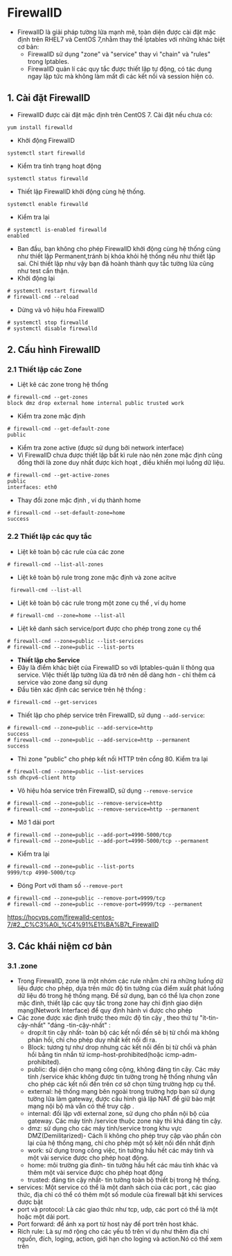 # FirewallD # 
- FirewallD là giải pháp tường lửa mạnh mẽ, toàn diện được cài đặt mặc định trên RHEL7 và CentOS 7,nhằm thay thế Iptables với những khác biệt cơ bản: 
   - FirewallD sử dụng "zone" và "service" thay vì "chain" và "rules" trong Iptables.
   - FirewallD quản lí các quy tắc được thiết lập tự động, có tác dụng ngay lập tức mà không làm mất đi các kết nối và session hiện có. 
## 1. Cài đặt FirewallD ## 
- FirewallD được cài đặt mặc định trên CentOS 7. Cài đặt nếu chưa có: 
```
yum install firewalld 
```
- Khởi động FirewallD
```
systemctl start firewalld
```
- Kiểm tra tình trạng hoạt động 
```
systemctl status firewalld
```
- Thiết lập FirewallD khởi động cùng hệ thống.
```
systemctl enable firewalld
```
- Kiểm tra lại 
```
# systemctl is-enabled firewalld
enabled
```
- Ban đầu, bạn không cho phép FirewallD khởi động cùng hệ thống cũng như thiết lập Permanent,tránh bị khóa khỏi hệ thống nếu như thiết lập sai. Chỉ thiết lập như vậy bạn đã hoành thành quy tắc tường lửa cũng như test cẩn thận. 
- Khởi động lại 
```
# systemctl restart firewalld
# firewall-cmd --reload
```
- Dừng và vô hiệu hóa FirewallD
```
# systemctl stop firewalld
# systemctl disable firewalld
```

## 2. Cấu hình FirewallD ## 
### 2.1 Thiết lập các Zone ### 
- Liệt kê các zone trong hệ thống 
```
# firewall-cmd --get-zones
block dmz drop external home internal public trusted work
```
- Kiểm tra zone mặc định 
```
# firewall-cmd --get-default-zone
public
```
- Kiểm tra zone active (được sử dụng bởi network interface) 
- Vì FirewallD chưa được thiết lập bất kì rule nào nên zone mặc định cũng đồng thời là zone duy nhất được kích hoạt , điều khiển mọi luồng dữ liệu. 
```
# firewall-cmd --get-active-zones
public
interfaces: eth0
```
- Thay đổi zone mặc định , ví dụ thành home 
```
# firewall-cmd --set-default-zone=home
success
```
### 2.2 Thiết lập các quy tắc ### 
- Liệt kê toàn bộ các rule của các zone
```
# firewall-cmd --list-all-zones
```
- Liệt kê toàn bộ rule trong zone mặc định và zone acitve
```
 firewall-cmd --list-all
```
- Liệt kê toàn bộ các rule trong một zone cụ thể , ví dụ home
```
 # firewall-cmd --zone=home --list-all
```
- Liệt kê danh sách service/port được cho phép trong zone cụ thể
```
# firewall-cmd --zone=public --list-services
# firewall-cmd --zone=public --list-ports
```
- **Thiết lập cho Service** 
- Đây là điểm khác biệt của FirewallD so với Iptables-quản lí thông qua service. VIệc thiết lập tường lửa đã trở nên dễ dàng hơn - chỉ thêm cá service vào zone đang sử dụng 
- Đầu tiên xác định các service trên hệ thống : 
```
# firewall-cmd --get-services
```
- Thiết lập cho phép service trên FirewallD, sử dụng `--add-service`: 
```
# firewall-cmd --zone=public --add-service=http
success
# firewall-cmd --zone=public --add-service=http --permanent
success
```
- Thì zone "public" cho phép kết nối HTTP trên cổng 80. Kiểm tra lại 
```
# firewall-cmd --zone=public --list-services
ssh dhcpv6-client http
```
- Vô hiệu hóa service trên FirewallD, sử dụng `--remove-service`
```
# firewall-cmd --zone=public --remove-service=http
# firewall-cmd --zone=public --remove-service=http --permanent
```
- Mở 1 dải port
```
# firewall-cmd --zone=public --add-port=4990-5000/tcp
# firewall-cmd --zone=public --add-port=4990-5000/tcp --permanent
```
- Kiểm tra lại 
```
# firewall-cmd --zone=public --list-ports
9999/tcp 4990-5000/tcp
```
- Đóng Port với tham số `--remove-port`
```
# firewall-cmd --zone=public --remove-port=9999/tcp
# firewall-cmd --zone=public --remove-port=9999/tcp --permanent
```
https://hocvps.com/firewalld-centos-7/#2._C%C3%A0i_%C4%91%E1%BA%B7t_FirewallD

## 3. Các khái niệm cơ bản ## 
### 3.1 .zone ### 
- Trong FirewallD, zone là một nhóm các rule  nhằm chỉ ra những luồng dữ liệu được cho phép, dựa trên mức độ tin tưởng của điểm xuất phát luồng dữ liệu đó trong hệ thống mạng. Để sử dụng, bạn có thể lựa chọn zone mặc đinh, thiết lập các quy tắc trong zone hay chỉ định giao diện mạng(Network Interface) để quy định hành vi được cho phép
- Các zone được xác định trước theo mức độ tin cậy , theo thứ tự "ít-tin-cậy-nhất" "đáng -tin-cậy-nhất" :
   - drop:ít tin cậy nhất- toàn bộ các kết nối đến sẽ bị từ chối mà không phản hồi, chỉ cho phép duy nhất kết nối đi ra. 
   - Block: tương tự như drop nhưng các kết nối đến bị từ chối và phản hồi bằng tin nhắn từ icmp-host-prohibited(hoặc icmp-adm-prohibited).
   - public: đại diện cho mạng công cộng, không đáng tin cậy. Các máy tính /service khác không được tin tưởng trong hệ thống nhưng vẫn cho phép các kết nối đến trên cơ sở chọn từng trường hợp cụ thể. 
   - external: hệ thống mạng bên ngoài trong trường hợp bạn sử dụng tường lửa làm gateway, được cầu hình giả lập NAT để giữ bảo mật mạng nội bộ mà vẫn có thể truy cập . 
   - internal: đối lập với external zone, sử dụng cho phần nội bộ của gateway. Các máy tính /service thuộc zone này thì khá đáng tin cậy. 
   - dmz: sử dụng cho các máy tính/service trong khu vực DMZ(Demilitarized)- Cách li không cho phép truy cập vào phần còn lại của hệ thống mạng, chỉ cho phép một số kêt nối đến nhất định 
   - work: sử dụng trong công việc, tin tưởng hầu hết các máy tính và một vài service được cho phép hoạt động. 
   - home: môi trường gia đình- tin tưởng hầu hết các máu tính khác và thêm một vài service được cho phép hoạt động
   - trusted: đáng tin cậy nhất- tin tưởng toàn bộ thiết bị trong hệ thống. 
- services: Một service có thể là một danh sách của các port , các giao thức, địa chỉ có thể có thêm một số module của firewall bật khi services được bật
- port và protocol: Là các giao thức như tcp, udp, các port có thể là một hoặc một dải port.
- Port forward: để ánh xạ port từ host này đế port trên host khác.
- Rich rule: Là sự mở rộng cho các yếu tố trên ví dụ như thêm địa chỉ nguồn, đích, loging, action, giới hạn cho loging và action.Nó có thể xem trên   
